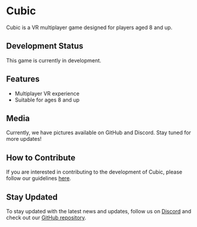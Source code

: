 # Cubic

Cubic is a VR multiplayer game designed for players aged 8 and up. 

## Development Status
This game is currently in development. 

## Features
- Multiplayer VR experience
- Suitable for ages 8 and up

## Media
Currently, we have pictures available on GitHub and Discord. Stay tuned for more updates!

## How to Contribute
If you are interested in contributing to the development of Cubic, please follow our guidelines [here](contributing.md).

## Stay Updated
To stay updated with the latest news and updates, follow us on [Discord](https://discord.gg/3wC2AsJgRb) and check out our [GitHub repository](https://github.com/ronanplays-gamer/geeys).
